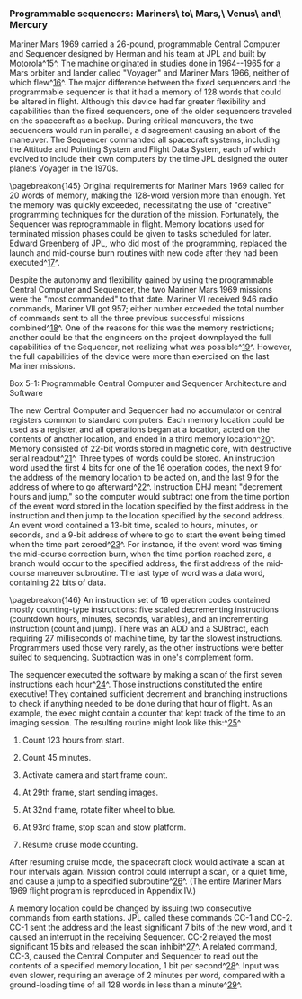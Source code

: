 ### Programmable sequencers: Mariners\ to\ Mars,\ Venus\ and\ Mercury

Mariner Mars 1969 carried a 26-pound, programmable Central
Computer and Sequencer designed by Herman and his team at JPL and built
by Motorola^[15](Source5.html)^. The machine originated in studies
done in 1964--1965 for a Mars orbiter and lander called "Voyager" and
Mariner Mars 1966, neither of which flew^[16](Source5.html)^. The
major difference between the fixed sequencers and the programmable
sequencer is that it had a memory of 128 words that could be altered in
flight. Although this device had far greater flexibility and
capabilities than the fixed sequencers, one of the older sequencers
traveled on the spacecraft as a backup. During critical maneuvers, the
two sequencers would run in parallel, a disagreement causing an abort of
the maneuver. The Sequencer commanded all spacecraft systems, including
the Attitude and Pointing System and Flight Data System, each of which
evolved to include their own computers by the time JPL designed the
outer planets Voyager in the 1970s.

\pagebreakon{145} Original requirements for Mariner Mars 1969 called for 20
words of memory, making the 128-word version more than enough. Yet the
memory was quickly exceeded, necessitating the use of "creative"
programming techniques for the duration of the mission. Fortunately, the
Sequencer was reprogrammable in flight. Memory locations used for
terminated mission phases could be given to tasks scheduled for later.
Edward Greenberg of JPL, who did most of the programming, replaced the
launch and mid-course burn routines with new code after they had been
executed^[17](Source5.html)^.

Despite the autonomy and flexibility gained by using the programmable
Central Computer and Sequencer, the two Mariner Mars 1969 missions were
the "most commanded" to that date. Mariner VI received 946 radio
commands, Mariner VII got 957; either number exceeded the total number
of commands sent to all the three previous successful missions
combined^[18](Source5.html)^. One of the reasons for this was the
memory restrictions; another could be that the engineers on the project
downplayed the full capabilities of the Sequencer, not realizing what
was possible^[19](Source5.html)^. However, the full capabilities of
the device were more than exercised on the last Mariner missions.

<div class="inbox">Box 5-1: Programmable Central Computer and Sequencer Architecture and Software

The new Central Computer and Sequencer had no accumulator or central
registers common to standard computers. Each memory location could be
used as a register, and all operations began at a location, acted on the
contents of another location, and ended in a third memory
location^[20](Source5.html)^. Memory consisted of 22-bit words
stored in magnetic core, with destructive serial
readout^[21](Source5.html)^. Three types of words could be stored.
An instruction word used the first 4 bits for one of the 16 operation
codes, the next 9 for the address of the memory location to be acted on,
and the last 9 for the address of where to go
afterward^[22](Source5.html)^. Instruction DHJ meant "decrement
hours and jump," so the computer would subtract one from the time
portion of the event word stored in the location specified by the first
address in the instruction and then jump to the location specified by
the second address. An event word contained a 13-bit time, scaled to
hours, minutes, or seconds, and a 9-bit address of where to go to start
the event being timed when the time part zeroed^[23](Source5.html)^.
For instance, if the event word was timing the mid-course correction
burn, when the time portion reached zero, a branch would occur to the
specified address, the first address of the mid-course maneuver
subroutine. The last type of word was a data word, containing 22 bits of
data.

\pagebreakon{146} An instruction set of 16 operation codes contained mostly
counting-type instructions: five scaled decrementing instructions
(countdown hours, minutes, seconds, variables), and an incrementing
instruction (count and jump). There was an ADD and a SUBtract, each
requiring 27 milliseconds of machine time, by far the slowest
instructions. Programmers used those very rarely, as the other
instructions were better suited to sequencing. Subtraction was in one's
complement form.

The sequencer executed the software by making a scan of the first seven
instructions each hour^[24](Source5.html)^. Those instructions
constituted the entire executive! They contained sufficient decrement
and branching instructions to check if anything needed to be done during
that hour of flight. As an example, the exec might contain a counter
that kept track of the time to an imaging session. The resulting routine
might look like this:^[25](Source5.html)^

1. Count 123 hours from start.

2. Count 45 minutes.

3. Activate camera and start frame count.

4. At 29th frame, start sending images.

5. At 32nd frame, rotate filter wheel to blue.

6. At 93rd frame, stop scan and stow platform.

7. Resume cruise mode counting.

After resuming cruise mode, the spacecraft clock would activate a scan
at hour intervals again. Mission control could interrupt a scan, or a
quiet time, and cause a jump to a specified
subroutine^[26](Source5.html)^. (The entire Mariner Mars 1969 flight
program is reproduced in Appendix IV.)

A memory location could be changed by issuing two consecutive commands
from earth stations. JPL called these commands CC-1 and CC-2. CC-1 sent
the address and the least significant 7 bits of the new word, and it
caused an interrupt in the receiving Sequencer. CC-2 relayed the most
significant 15 bits and released the scan
inhibit^[27](Source5.html)^. A related command, CC-3, caused the
Central Computer and Sequencer to read out the contents of a specified
memory location, 1 bit per second^[28](Source5.html)^. Input was
even slower, requiring an average of 2 minutes per word, compared with a
ground-loading time of all 128 words in less than a
minute^[29](Source5.html)^.

</div>
